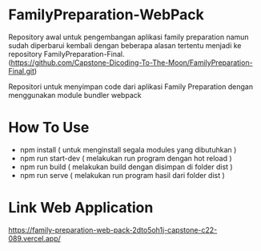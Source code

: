 # FamilyPreparation-WebPack
Repository awal untuk pengembangan aplikasi family preparation namun sudah diperbarui kembali dengan beberapa alasan tertentu menjadi ke repository FamilyPreparation-Final. <br>
(https://github.com/Capstone-Dicoding-To-The-Moon/FamilyPreparation-Final.git)

Repositori untuk menyimpan code dari aplikasi Family Preparation dengan menggunakan module bundler webpack


# How To Use
<ul>
    <li>npm install ( untuk menginstall segala modules yang dibutuhkan )
    <li>npm run start-dev ( melakukan run program dengan hot reload )
    <li>npm run build ( melakukan build dengan disimpan di folder dist )
    <li>npm run serve ( melakukan run program hasil dari folder dist )
</ul>

# Link Web Application
https://family-preparation-web-pack-2dto5oh1j-capstone-c22-089.vercel.app/

